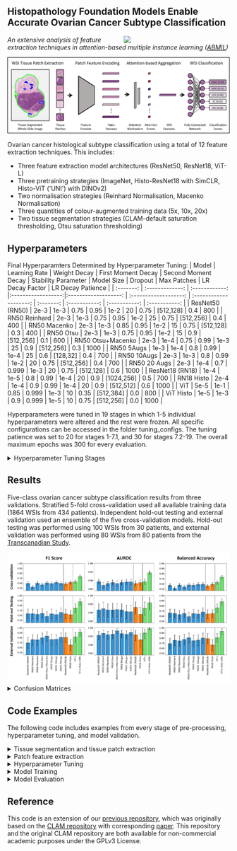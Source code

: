 ## Histopathology Foundation Models Enable Accurate Ovarian Cancer Subtype Classification
<img src="CISTIB logo.png" align="right" width="240"/>

*An extensive analysis of feature extraction techniques in attention-based multiple instance learning ([ABMIL](https://proceedings.mlr.press/v80/ilse18a.html?ref=https://githubhelp.com))* 

<img src="ABMILpipelineUpdate-min.png" align="centre" width="900"/>

Ovarian cancer histological subtype classification using a total of 12 feature extraction techniques. This includes:
- Three feature extraction model architectures (ResNet50, ResNet18, ViT-L)
- Three pretraining strategies (ImageNet, Histo-ResNet18 with SimCLR, Histo-ViT ('UNI') with DINOv2)
- Two normalisation strategies (Reinhard Normalisation, Macenko Normalisation)
- Three quantities of colour-augmented training data (5x, 10x, 20x) 
- Two tissue segmentation strategies (CLAM-default saturation thresholding, Otsu saturation thresholding)

## Hyperparameters
Final Hyperparamters Determined by Hyperparameter Tuning: 
| Model | Learning Rate | Weight Decay | First Moment Decay | Second Moment Decay | Stability Parameter | Model Size | Dropout | Max Patches | LR Decay Factor | LR Decay Patience | 
| :-------: | :-------------: | :------------: |:------------------:|:-------------------: | :-------------------: | :--------------------: | :-------: | :-----------: | :-----------: | :-----------: |
| ResNet50 (RN50) | 2e-3 | 1e-3 | 0.75 | 0.95 | 1e-2 | 20 | 0.75 | [512,128] | 0.4 | 800 | 
| RN50 Reinhard  | 2e-3 | 1e-3 | 0.75 | 0.95 | 1e-2 | 25 | 0.75 | [512,256] | 0.4 | 400 | 
| RN50 Macenko | 2e-3 | 1e-3 | 0.85 | 0.95 | 1e-2 | 15 | 0.75 | [512,128] | 0.3 | 400 | 
| RN50 Otsu | 2e-3 | 1e-3 | 0.75 | 0.95 | 1e-2 | 15 | 0.9 | [512,256] | 0.1 | 600 | 
| RN50 Otsu+Macenko | 2e-3 | 1e-4 | 0.75 | 0.99 | 1e-3 | 25 |  0.9 | [512,256] | 0.3 | 1000 | 
| RN50 5Augs | 1e-3 | 1e-4 | 0.8 | 0.99 | 1e-4 | 25 | 0.6 | [128,32] | 0.4 | 700 | 
| RN50 10Augs | 2e-3 | 1e-3 | 0.8 | 0.99 | 1e-2 | 20 | 0.75 | [512,256] | 0.4 | 700 | 
| RN50 20 Augs | 2e-3 | 1e-4 | 0.7 | 0.999 | 1e-3 | 20 | 0.75 | [512,128] | 0.6 | 1000 | 
| ResNet18 (RN18) | 1e-4 | 1e-5 | 0.8 | 0.99 | 1e-4 | 20 | 0.9 | [1024,256] | 0.5 | 700 | 
| RN18 Histo | 2e-4 | 1e-4 | 0.9 | 0.99 | 1e-4 | 20 | 0.9 | [512,512] | 0.6 | 1000 | 
| ViT | 5e-5 | 1e-1 | 0.85 | 0.999 | 1e-3 | 10 | 0.35 | [512,384] | 0.0 | 800 | 
| ViT Histo | 1e-5 | 1e-3 | 0.9 | 0.999 | 1e-5 | 10 | 0.75 | [512,256] | 0.0 | 1000 | 



Hyperparameters were tuned in 19 stages in which 1-5 individual hyperparameters were altered and the rest were frozen. All specific configurations can be accessed in the folder tuning_configs. The tuning patience was set to 20 for stages 1-7.1, and 30 for stages 7.2-19. The overall maximum epochs was 300 for every evaluation.

<details>
<summary>
Hyperparameter Tuning Stages
</summary>
An issue with unstable random seeds effected some early experiments, but this was resolved before tuning stage 11 for each model. Models which were not effected by this were not subject to tuning stages 11 and 12, which repeated previous models using fixed random seeds.

- Stage 1: Learning Rate, Model Size
- Stage 2: Dropout, Max Patches
- Stage 3: First Moment Decay, Second Moment Decay
- Stage 4: Weight Decay, Learning Rate
- Stage 5: First Moment Decay, Stability Parameter
- Stage 6: Model Size, Max Patches
- Stage 7: LR Decay Factor, LR Decay Patience
- Stage 8: Learning Rate, Dropout
- Stage 9: Model Size
- Stage 10: Learning Rate, Model Size, LR Decay Patience
- Stage 11: Repeat of stage 10 with fixed random seeds
- Stage 12: Repeat of best from first 9 stages with fixed random seeds
- Stage 13: Dropout, Max Patches
- Stage 14: LR Decay Factor, LR Decay Patience
- Stage 15: Learning Rate, Model Size
- Stage 16: Max Patches, Weight Decay
- Stage 17: Model Size
- Stage 18: First Moment Decay, Second Moment Decay
- Stage 19: Learning Rate, First Moment Decay, Model Size, Dropout, Max Patches  


</details>

## Results

Five-class ovarian cancer subtype classification results from three validations. Stratified 5-fold cross-validation used all available training data (1864 WSIs from 434 patients). Independent hold-out testing and external validation used an ensemble of the five cross-validation models. Hold-out testing was performed using 100 WSIs from 30 patients, and external validation was performed using 80 WSIs from 80 patients from the [Transcanadian Study](https://www.medicalimageanalysis.com/data/ovarian-carcinomas-histopathology-dataset). 

<img src="PreprocessingResults.png" align="centre" width="900"/>

<details>
<summary>
Confusion Matrices
</summary>


<details>
<summary>
ResNet50 Baseline Cross-Validation
</summary>

|  | HGSC | LGSC |  CCC | EC | MC |
| :----------: | :----------: | :----------: | :----------: | :----------: | :----------: |
| HGSC | **1175** | 19 | 25 | 37 | 10 |
| LGSC | 62 | **22** | 2 | 4 | 2 |
| CCC | 60 | 4 | **120** | 6 | 8 |
| EC | 48 | 4 | 1 | **131** | 25 |
| MC | 8 | 0 | 6 | 40 | **45** |

class 0 precision: 0.86844 recall: 0.92812 f1: 0.89729

class 1 precision: 0.44898 recall: 0.23913 f1: 0.31206

class 2 precision: 0.77922 recall: 0.60606 f1: 0.68182

class 3 precision: 0.60092 recall: 0.62679 f1: 0.61358

class 4 precision: 0.50000 recall: 0.45455 f1: 0.47619

</details>

<details>
<summary>
ResNet50 Baseline Hold-out Testing
</summary>

|  | HGSC | LGSC |  CCC | EC | MC |
| :----------: | :----------: | :----------: | :----------: | :----------: | :----------: |
| HGSC | **20** | 0 | 0 | 0 | 0 |
| LGSC | 6 | **6** | 0 | 4 | 4 |
| CCC | 9 | 2 | **8** | 1 | 0 |
| EC | 3 | 0 | 0 | **17** | 0 |
| MC | 3 | 0 | 2 | 0 | **15** |

class 0 precision: 0.48780 recall: 1.00000 f1: 0.65574

class 1 precision: 0.75000 recall: 0.30000 f1: 0.42857

class 2 precision: 0.80000 recall: 0.40000 f1: 0.53333

class 3 precision: 0.77273 recall: 0.85000 f1: 0.80952

class 4 precision: 0.78947 recall: 0.75000 f1: 0.76923

</details>


<details>
<summary>
ResNet50 Baseline External Validation
</summary>

|  | HGSC | LGSC |  CCC | EC | MC |
| :----------: | :----------: | :----------: | :----------: | :----------: | :----------: |
| HGSC | **26** | 0 | 0 | 4 | 0 |
| LGSC | 7 | **2** | 0 | 0 | 0 |
| CCC | 2 | 1 | **17** | 0 | 0 |
| EC | 2 | 0 | 0 | **9** | 0 |
| MC | 0 | 0 | 0 | 3 | **7** |

class 0 precision: 0.70270 recall: 0.86667 f1: 0.77612

class 1 precision: 0.66667 recall: 0.22222 f1: 0.33333

class 2 precision: 1.00000 recall: 0.85000 f1: 0.91892

class 3 precision: 0.56250 recall: 0.81818 f1: 0.66667

class 4 precision: 1.00000 recall: 0.70000 f1: 0.82353

</details>

<details>
<summary>
ResNet50 Reinhard Normalised Cross-Validation
</summary>

|  | HGSC | LGSC |  CCC | EC | MC |
| :----------: | :----------: | :----------: | :----------: | :----------: | :----------: |
| HGSC | **1158** | 8 | 60 | 25 | 15 |
| LGSC | 70 | **13** | 5 | 1 | 3 |
| CCC | 56 | 5 | **126** | 0 | 11 |
| EC | 54 | 8 | 3 | **89** | 55 |
| MC | 11 | 0 | 8 | 36 | **44** |



</details>

<details>
<summary>
ResNet50 Reinhard Normalised Hold-out Testing
</summary>

|  | HGSC | LGSC |  CCC | EC | MC |
| :----------: | :----------: | :----------: | :----------: | :----------: | :----------: |
| HGSC | **20** | 0 | 0 | 0 | 0 |
| LGSC | 7 | **6** | 0 | 3 | 4 |
| CCC | 9 | 1 | **10** | 0 | 0 |
| EC | 5 | 1 | 0 | **13** | 1 |
| MC | 2 | 0 | 2 | 0 | **16** |


</details>


<details>
<summary>
ResNet50 Reinhard Normalised External Validation
</summary>

|  | HGSC | LGSC |  CCC | EC | MC |
| :----------: | :----------: | :----------: | :----------: | :----------: | :----------: |
| HGSC | **25** | 0 | 2 | 3 | 0 |
| LGSC | 4 | **4** | 1 | 0 | 0 |
| CCC | 3 | 1 | **16** | 0 | 0 |
| EC | 1 | 0 | 0 | **10** | 0 |
| MC | 0 | 0 | 0 | 2 | **8** |

class 0 precision: 0.75758 recall: 0.83333 f1: 0.79365

class 1 precision: 0.80000 recall: 0.44444 f1: 0.57143

class 2 precision: 0.84211 recall: 0.80000 f1: 0.82051

class 3 precision: 0.66667 recall: 0.90909 f1: 0.76923

class 4 precision: 1.00000 recall: 0.80000 f1: 0.88889

</details>

<details>
<summary>
ResNet50 Macenko Normalised Cross-Validation
</summary>

|  | HGSC | LGSC |  CCC | EC | MC |
| :----------: | :----------: | :----------: | :----------: | :----------: | :----------: |
| HGSC | **1154** | 23 | 50 | 33 | 6 |
| LGSC | 55 | **31** | 1 | 3 | 2 |
| CCC | 68 | 3 | **120** | 1 | 6 |
| EC | 48 | 9 | 1 | **130** | 21 |
| MC | 9 | 1 | 7 | 41 | **41** |

class 0 precision: 0.86507 recall: 0.91153 f1: 0.88769

class 1 precision: 0.46269 recall: 0.33696 f1: 0.38994

class 2 precision: 0.67039 recall: 0.60606 f1: 0.63660

class 3 precision: 0.62500 recall: 0.62201 f1: 0.62350

class 4 precision: 0.53947 recall: 0.41414 f1: 0.46857

</details>

<details>
<summary>
ResNet50 Macenko Normalised Hold-out Testing
</summary>

|  | HGSC | LGSC |  CCC | EC | MC |
| :----------: | :----------: | :----------: | :----------: | :----------: | :----------: |
| HGSC | **20** | 0 | 0 | 0 | 0 |
| LGSC | 7 | **7** | 0 | 4 | 2 |
| CCC | 10 | 1 | **9** | 0 | 0 |
| EC | 4 | 2 | 0 | **14** | 0 |
| MC | 5 | 0 | 2 | 0 | **13** |

class 0 precision: 0.43478 recall: 1.00000 f1: 0.60606

class 1 precision: 0.70000 recall: 0.35000 f1: 0.46667

class 2 precision: 0.81818 recall: 0.45000 f1: 0.58065

class 3 precision: 0.77778 recall: 0.70000 f1: 0.73684

class 4 precision: 0.86667 recall: 0.65000 f1: 0.74286

</details>


<details>
<summary>
ResNet50 Macenko Normalised External Validation
</summary>

|  | HGSC | LGSC |  CCC | EC | MC |
| :----------: | :----------: | :----------: | :----------: | :----------: | :----------: |
| HGSC | **29** | 0 | 0 | 1 | 0 |
| LGSC | 6 | **3** | 0 | 0 | 0 |
| CCC | 2 | 2 | **16** | 0 | 0 |
| EC | 2 | 0 | 0 | **8** | 1 |
| MC | 0 | 0 | 0 | 1 | **9** |

class 0 precision: 0.74359 recall: 0.96667 f1: 0.84058

class 1 precision: 0.60000 recall: 0.33333 f1: 0.42857

class 2 precision: 1.00000 recall: 0.80000 f1: 0.88889

class 3 precision: 0.80000 recall: 0.72727 f1: 0.76190

class 4 precision: 0.90000 recall: 0.90000 f1: 0.90000

</details>


<details>
<summary>
ResNet50 Otsu Thresholding Cross-Validation
</summary>

|  | HGSC | LGSC |  CCC | EC | MC |
| :----------: | :----------: | :----------: | :----------: | :----------: | :----------: |
| HGSC | **1169** | 28 | 23 | 34 | 12 |
| LGSC | 62 | **25** | 1 | 2 | 2 |
| CCC | 73 | 4 | **113** | 3 | 5 |
| EC | 55 | 2 | 5 | **116** | 31 |
| MC | 10 | 0 | 7 | 45 | **37** |

class 0 precision: 0.85391 recall: 0.92338 f1: 0.88729

class 1 precision: 0.42373 recall: 0.27174 f1: 0.33113

class 2 precision: 0.75839 recall: 0.57071 f1: 0.65130

class 3 precision: 0.58000 recall: 0.55502 f1: 0.56724

class 4 precision: 0.42529 recall: 0.37374 f1: 0.39785

</details>

<details>
<summary>
ResNet50 Otsu Thresholding Hold-out Testing
</summary>

|  | HGSC | LGSC |  CCC | EC | MC |
| :----------: | :----------: | :----------: | :----------: | :----------: | :----------: |
| HGSC | **20** | 0 | 0 | 0 | 0 |
| LGSC | 6 | **9** | 0 | 3 | 2 |
| CCC | 10 | 3 | **7** | 0 | 0 |
| EC | 3 | 1 | 0 | **16** | 0 |
| MC | 5 | 0 | 2 | 0 | **13** |

class 0 precision: 0.45455 recall: 1.00000 f1: 0.62500

class 1 precision: 0.69231 recall: 0.45000 f1: 0.54545

class 2 precision: 0.77778 recall: 0.35000 f1: 0.48276

class 3 precision: 0.84211 recall: 0.80000 f1: 0.82051

class 4 precision: 0.86667 recall: 0.65000 f1: 0.74286


</details>


<details>
<summary>
ResNet50 Otsu Thresholding External Validation
</summary>

|  | HGSC | LGSC |  CCC | EC | MC |
| :----------: | :----------: | :----------: | :----------: | :----------: | :----------: |
| HGSC | **30** | 0 | 0 | 0 | 0 |
| LGSC | 5 | **4** | 0 | 0 | 0 |
| CCC | 3 | 1 | **16** | 0 | 0 |
| EC | 2 | 0 | 0 | **9** | 0 |
| MC | 0 | 0 | 0 | 2 | **8** |

class 0 precision: 0.75000 recall: 1.00000 f1: 0.85714

class 1 precision: 0.80000 recall: 0.44444 f1: 0.57143

class 2 precision: 1.00000 recall: 0.80000 f1: 0.88889

class 3 precision: 0.81818 recall: 0.81818 f1: 0.81818

class 4 precision: 1.00000 recall: 0.80000 f1: 0.88889

</details>



<details>
<summary>
ResNet50 Otsu+Macenko Cross-Validation
</summary>

|  | HGSC | LGSC |  CCC | EC | MC |
| :----------: | :----------: | :----------: | :----------: | :----------: | :----------: |
| HGSC | **1163** | 34 | 33 | 32 | 4 |
| LGSC | 54 | **29** | 6 | 2 | 1 |
| CCC | 69 | 3 | **118** | 3 | 5 |
| EC | 50 | 6 | 2 | **127** | 24 |
| MC | 12 | 1 | 3 | 37 | **46** |

class 0 precision: 0.86276 recall: 0.91864 f1: 0.88982

class 1 precision: 0.39726 recall: 0.31522 f1: 0.35152

class 2 precision: 0.72840 recall: 0.59596 f1: 0.65556

class 3 precision: 0.63184 recall: 0.60766 f1: 0.61951

class 4 precision: 0.57500 recall: 0.46465 f1: 0.51397

</details>

<details>
<summary>
ResNet50 Otsu+Macenko Hold-out Testing
</summary>

|  | HGSC | LGSC |  CCC | EC | MC |
| :----------: | :----------: | :----------: | :----------: | :----------: | :----------: |
| HGSC | **20** | 0 | 0 | 0 | 0 |
| LGSC | 8 | **7** | 0 | 3 | 2 |
| CCC | 9 | 2 | **9** | 0 | 0 |
| EC | 4 | 2 | 0 | **14** | 0 |
| MC | 7 | 0 | 2 | 2 | **9** |

class 0 precision: 0.41667 recall: 1.00000 f1: 0.58824

class 1 precision: 0.63636 recall: 0.35000 f1: 0.45161

class 2 precision: 0.81818 recall: 0.45000 f1: 0.58065

class 3 precision: 0.73684 recall: 0.70000 f1: 0.71795

class 4 precision: 0.81818 recall: 0.45000 f1: 0.58065

</details>


<details>
<summary>
ResNet50 Otsu+Macenko External Validation
</summary>

|  | HGSC | LGSC |  CCC | EC | MC |
| :----------: | :----------: | :----------: | :----------: | :----------: | :----------: |
| HGSC | **29** | 0 | 0 | 1 | 0 |
| LGSC | 5 | **4** | 0 | 0 | 0 |
| CCC | 2 | 0 | **18** | 0 | 0 |
| EC | 2 | 0 | 0 | **9** | 0 |
| MC | 1 | 0 | 0 | 0 | **9** |

class 0 precision: 0.74359 recall: 0.96667 f1: 0.84058

class 1 precision: 1.00000 recall: 0.44444 f1: 0.61538

class 2 precision: 1.00000 recall: 0.90000 f1: 0.94737

class 3 precision: 0.90000 recall: 0.81818 f1: 0.85714

class 4 precision: 1.00000 recall: 0.90000 f1: 0.94737

</details>


<details>
<summary>
ResNet50 5Augs Cross-Validation
</summary>

|  | HGSC | LGSC |  CCC | EC | MC |
| :----------: | :----------: | :----------: | :----------: | :----------: | :----------: |
| HGSC | **1144** | 41 | 23 | 51 | 7 |
| LGSC | 56 | **29** | 4 | 2 | 1 |
| CCC | 67 | 6 | **116** | 2 | 7 |
| EC | 53 | 6 | 0 | **121** | 29 |
| MC | 12 | 0 | 4 | 35 | **48** |


</details>

<details>
<summary>
ResNet50 5Augs Hold-out Testing
</summary>

|  | HGSC | LGSC |  CCC | EC | MC |
| :----------: | :----------: | :----------: | :----------: | :----------: | :----------: |
| HGSC | **20** | 0 | 0 | 0 | 0 |
| LGSC | 6 | **7** | 1 | 4 | 2 |
| CCC | 10 | 3 | **7** | 0 | 0 |
| EC | 4 | 0 | 0 | **16** | 0 |
| MC | 3 | 0 | 2 | 0 | **15** |


</details>


<details>
<summary>
ResNet50 5Augs External Validation
</summary>

|  | HGSC | LGSC |  CCC | EC | MC |
| :----------: | :----------: | :----------: | :----------: | :----------: | :----------: |
| HGSC | **28** | 0 | 0 | 2 | 0 |
| LGSC | 4 | **4** | 0 | 1 | 0 |
| CCC | 2 | 1 | **17** | 0 | 0 |
| EC | 2 | 0 | 0 | **9** | 0 |
| MC | 0 | 0 | 0 | 3 | **7** |

class 0 precision: 0.77778 recall: 0.93333 f1: 0.84848

class 1 precision: 0.80000 recall: 0.44444 f1: 0.57143

class 2 precision: 1.00000 recall: 0.85000 f1: 0.91892

class 3 precision: 0.60000 recall: 0.81818 f1: 0.69231

class 4 precision: 1.00000 recall: 0.70000 f1: 0.82353

</details>



<details>
<summary>
ResNet50 10Augs Cross-Validation
</summary>

|  | HGSC | LGSC |  CCC | EC | MC |
| :----------: | :----------: | :----------: | :----------: | :----------: | :----------: |
| HGSC | **1164** | 29 | 25 | 42 | 6 |
| LGSC | 57 | **32** | 1 | 1 | 1 |
| CCC | 55 | 6 | **132** | 5 | 0 |
| EC | 47 | 6 | 1 | **131** | 24 |
| MC | 10 | 0 | 7 | 43 | **39** |

class 0 precision: 0.87322 recall: 0.91943 f1: 0.89573

class 1 precision: 0.43836 recall: 0.34783 f1: 0.38788

class 2 precision: 0.79518 recall: 0.66667 f1: 0.72527

class 3 precision: 0.59009 recall: 0.62679 f1: 0.60789

class 4 precision: 0.55714 recall: 0.39394 f1: 0.46154

</details>

<details>
<summary>
ResNet50 10Augs Hold-out Testing
</summary>

|  | HGSC | LGSC |  CCC | EC | MC |
| :----------: | :----------: | :----------: | :----------: | :----------: | :----------: |
| HGSC | **19** | 0 | 0 | 1 | 0 |
| LGSC | 6 | **7** | 0 | 4 | 3 |
| CCC | 11 | 3 | **6** | 0 | 0 |
| EC | 4 | 0 | 0 | **16** | 0 |
| MC | 2 | 0 | 2 | 0 | **16** |

class 0 precision: 0.45238 recall: 0.95000 f1: 0.61290

class 1 precision: 0.70000 recall: 0.35000 f1: 0.46667

class 2 precision: 0.75000 recall: 0.30000 f1: 0.42857

class 3 precision: 0.76190 recall: 0.80000 f1: 0.78049

class 4 precision: 0.84211 recall: 0.80000 f1: 0.82051

</details>


<details>
<summary>
ResNet50 10Augs External Validation
</summary>

|  | HGSC | LGSC |  CCC | EC | MC |
| :----------: | :----------: | :----------: | :----------: | :----------: | :----------: |
| HGSC | **28** | 0 | 0 | 2 | 0 |
| LGSC | 4 | **5** | 0 | 0 | 0 |
| CCC | 2 | 2 | **16** | 0 | 0 |
| EC | 1 | 1 | 0 | **9** | 0 |
| MC | 0 | 0 | 0 | 3 | **7** |

class 0 precision: 0.80000 recall: 0.93333 f1: 0.86154

class 1 precision: 0.62500 recall: 0.55556 f1: 0.58824

class 2 precision: 1.00000 recall: 0.80000 f1: 0.88889

class 3 precision: 0.64286 recall: 0.81818 f1: 0.72000

class 4 precision: 1.00000 recall: 0.70000 f1: 0.82353

</details>


<details>
<summary>
ResNet50 20Augs Cross-Validation
</summary>

|  | HGSC | LGSC |  CCC | EC | MC |
| :----------: | :----------: | :----------: | :----------: | :----------: | :----------: |
| HGSC | **1125** | 48 | 50 | 40 | 3 |
| LGSC | 53 | **31** | 4 | 2 | 2 |
| CCC | 51 | 10 | **127** | 3 | 7 |
| EC | 46 | 3 | 1 | **126** | 33 |
| MC | 10 | 0 | 5 | 36 | **48** |

class 0 precision: 0.87549 recall: 0.88863 f1: 0.88201

class 1 precision: 0.33696 recall: 0.33696 f1: 0.33696

class 2 precision: 0.67914 recall: 0.64141 f1: 0.65974

class 3 precision: 0.60870 recall: 0.60287 f1: 0.60577

class 4 precision: 0.51613 recall: 0.48485 f1: 0.50000

</details>

<details>
<summary>
ResNet50 20Augs Hold-out Testing
</summary>

|  | HGSC | LGSC |  CCC | EC | MC |
| :----------: | :----------: | :----------: | :----------: | :----------: | :----------: |
| HGSC | **19** | 0 | 0 | 1 | 0 |
| LGSC | 6 | **6** | 1 | 4 | 3 |
| CCC | 6 | 2 | **11** | 1 | 0 |
| EC | 4 | 0 | 0 | **16** | 0 |
| MC | 1 | 0 | 3 | 0 | **16** |

class 0 precision: 0.52778 recall: 0.95000 f1: 0.67857

class 1 precision: 0.75000 recall: 0.30000 f1: 0.42857

class 2 precision: 0.73333 recall: 0.55000 f1: 0.62857

class 3 precision: 0.72727 recall: 0.80000 f1: 0.76190

class 4 precision: 0.84211 recall: 0.80000 f1: 0.82051

</details>


<details>
<summary>
ResNet50 20Augs External Validation
</summary>

|  | HGSC | LGSC |  CCC | EC | MC |
| :----------: | :----------: | :----------: | :----------: | :----------: | :----------: |
| HGSC | **26** | 1 | 1 | 2 | 0 |
| LGSC | 3 | **6** | 0 | 0 | 0 |
| CCC | 2 | 1 | **17** | 0 | 0 |
| EC | 2 | 0 | 0 | **9** | 0 |
| MC | 0 | 0 | 0 | 2 | **8** |

class 0 precision: 0.78788 recall: 0.86667 f1: 0.82540

class 1 precision: 0.75000 recall: 0.66667 f1: 0.70588

class 2 precision: 0.94444 recall: 0.85000 f1: 0.89474

class 3 precision: 0.69231 recall: 0.81818 f1: 0.75000

class 4 precision: 1.00000 recall: 0.80000 f1: 0.88889

</details>

<details>
<summary>
ResNet18 Baseline Cross-Validation
</summary>

|  | HGSC | LGSC |  CCC | EC | MC |
| :----------: | :----------: | :----------: | :----------: | :----------: | :----------: |
| HGSC | **1179** | 37 | 32 | 12 | 6 |
| LGSC | 55 | **32** | 4 | 0 | 1 |
| CCC | 57 | 2 | **137** | 1 | 1 |
| EC | 56 | 7 | 10 | **98** | 38 |
| MC | 18 | 1 | 5 | 39 | **36** |

class 0 precision: 0.86374 recall: 0.93128 f1: 0.89624

class 1 precision: 0.40506 recall: 0.34783 f1: 0.37427

class 2 precision: 0.72872 recall: 0.69192 f1: 0.70984

class 3 precision: 0.65333 recall: 0.46890 f1: 0.54596

class 4 precision: 0.43902 recall: 0.36364 f1: 0.39779

</details>

<details>
<summary>
ResNet18 Baseline Hold-out Testing
</summary>

|  | HGSC | LGSC |  CCC | EC | MC |
| :----------: | :----------: | :----------: | :----------: | :----------: | :----------: |
| HGSC | **20** | 0 | 0 | 0 | 0 |
| LGSC | 6 | **8** | 0 | 2 | 4 |
| CCC | 9 | 3 | **8** | 0 | 0 |
| EC | 6 | 1 | 0 | **13** | 0 |
| MC | 3 | 0 | 2 | 0 | **15** |

class 0 precision: 0.45455 recall: 1.00000 f1: 0.62500

class 1 precision: 0.66667 recall: 0.40000 f1: 0.50000

class 2 precision: 0.80000 recall: 0.40000 f1: 0.53333

class 3 precision: 0.86667 recall: 0.65000 f1: 0.74286

class 4 precision: 0.78947 recall: 0.75000 f1: 0.76923

</details>


<details>
<summary>
ResNet18 Baseline External Validation
</summary>

|  | HGSC | LGSC |  CCC | EC | MC |
| :----------: | :----------: | :----------: | :----------: | :----------: | :----------: |
| HGSC | **28** | 0 | 0 | 2 | 0 |
| LGSC | 5 | **4** | 0 | 0 | 0 |
| CCC | 2 | 1 | **17** | 0 | 0 |
| EC | 2 | 0 | 0 | **9** | 0 |
| MC | 0 | 0 | 0 | 1 | **9** |

class 0 precision: 0.75676 recall: 0.93333 f1: 0.83582

class 1 precision: 0.80000 recall: 0.44444 f1: 0.57143

class 2 precision: 1.00000 recall: 0.85000 f1: 0.91892

class 3 precision: 0.75000 recall: 0.81818 f1: 0.78261

class 4 precision: 1.00000 recall: 0.90000 f1: 0.94737

</details>


<details>
<summary>
ResNet18 Histo Cross-Validation
</summary>

|  | HGSC | LGSC |  CCC | EC | MC |
| :----------: | :----------: | :----------: | :----------: | :----------: | :----------: |
| HGSC | **1165** | 26 | 29 | 43 | 3 |
| LGSC | 54 | **27** | 8 | 1 | 2 |
| CCC | 56 | 3 | **136** | 1 | 2 |
| EC | 56 | 5 | 1 | **121** | 26 |
| MC | 10 | 2 | 7 | 33 | **47** |

class 0 precision: 0.86875 recall: 0.92022 f1: 0.89375

class 1 precision: 0.42857 recall: 0.29348 f1: 0.34839

class 2 precision: 0.75138 recall: 0.68687 f1: 0.71768

class 3 precision: 0.60804 recall: 0.57895 f1: 0.59314

class 4 precision: 0.58750 recall: 0.47475 f1: 0.52514


</details>

<details>
<summary>
ResNet18 Histo Hold-out Testing
</summary>

|  | HGSC | LGSC |  CCC | EC | MC |
| :----------: | :----------: | :----------: | :----------: | :----------: | :----------: |
| HGSC | **19** | 0 | 0 | 1 | 0 |
| LGSC | 9 | **2** | 2 | 4 | 3 |
| CCC | 5 | 1 | **14** | 0 | 0 |
| EC | 6 | 1 | 0 | **13** | 0 |
| MC | 3 | 0 | 0 | 0 | **17** |

class 0 precision: 0.45238 recall: 0.95000 f1: 0.61290

class 1 precision: 0.50000 recall: 0.10000 f1: 0.16667

class 2 precision: 0.87500 recall: 0.70000 f1: 0.77778

class 3 precision: 0.72222 recall: 0.65000 f1: 0.68421

class 4 precision: 0.85000 recall: 0.85000 f1: 0.85000

</details>


<details>
<summary>
ResNet18 Histo External Validation
</summary>

|  | HGSC | LGSC |  CCC | EC | MC |
| :----------: | :----------: | :----------: | :----------: | :----------: | :----------: |
| HGSC | **22** | 0 | 0 | 8 | 0 |
| LGSC | 5 | **4** | 0 | 0 | 0 |
| CCC | 4 | 2 | **14** | 0 | 0 |
| EC | 1 | 0 | 0 | **6** | 4 |
| MC | 0 | 0 | 0 | 1 | **9** |

class 0 precision: 0.68750 recall: 0.73333 f1: 0.70968

class 1 precision: 0.66667 recall: 0.44444 f1: 0.53333

class 2 precision: 1.00000 recall: 0.70000 f1: 0.82353

class 3 precision: 0.40000 recall: 0.54545 f1: 0.46154

class 4 precision: 0.69231 recall: 0.90000 f1: 0.78261


</details>





<details>
<summary>
ViT-L Baseline Cross-validation
</summary>

|  | HGSC | LGSC |  CCC | EC | MC |
| :----------: | :----------: | :----------: | :----------: | :----------: | :----------: |
| HGSC | **1149** | 53 | 27 | 29 | 8 |
| LGSC | 44 | **37** | 4 | 2 | 5 |
| CCC | 51 | 5 | **135** | 1 | 6 |
| EC | 44 | 5 | 0 | **120** | 40 |
| MC | 3 | 1 | 4 | 35 | **56** |


class 0 precision: 0.89001 recall: 0.90758 f1: 0.89871

class 1 precision: 0.36634 recall: 0.40217 f1: 0.38342

class 2 precision: 0.79412 recall: 0.68182 f1: 0.73370

class 3 precision: 0.64171 recall: 0.57416 f1: 0.60606

class 4 precision: 0.48696 recall: 0.56566 f1: 0.52336

</details>


<details>
<summary>
ViT-L Baseline Hold-out Testing
</summary>

|  | HGSC | LGSC |  CCC | EC | MC |
| :----------: | :----------: | :----------: | :----------: | :----------: | :----------: |
| HGSC | **10** | 0 | 0 | 0 | 0 |
| LGSC | 1 | **10** | 2 | 5 | 2 |
| CCC | 5 | 1 | **14** | 0 | 0 |
| EC | 2 | 0 | 0 | **15** | 3 |
| MC | 1 | 0 | 2 | 0 | **17** |

class 0 precision: 0.68966 recall: 1.00000 f1: 0.81633

class 1 precision: 0.90909 recall: 0.50000 f1: 0.64516

class 2 precision: 0.77778 recall: 0.70000 f1: 0.73684

class 3 precision: 0.75000 recall: 0.75000 f1: 0.75000

class 4 precision: 0.77273 recall: 0.85000 f1: 0.80952

</details>


<details>
<summary>
ViT-L Baseline External Validation
</summary>

|  | HGSC | LGSC |  CCC | EC | MC |
| :----------: | :----------: | :----------: | :----------: | :----------: | :----------: |
| HGSC | **28** | 0 | 1 | 1 | 0 |
| LGSC | 4 | **3** | 1 | 1 | 0 |
| CCC | 1 | 0 | **19** | 0 | 0 |
| EC | 2 | 0 | 0 | **9** | 0 |
| MC | 0 | 0 | 0 | 0 | **10** |


class 0 precision: 0.80000 recall: 0.93333 f1: 0.86154

class 1 precision: 1.00000 recall: 0.33333 f1: 0.50000

class 2 precision: 0.90476 recall: 0.95000 f1: 0.92683

class 3 precision: 0.81818 recall: 0.81818 f1: 0.81818

class 4 precision: 1.00000 recall: 1.00000 f1: 1.00000


</details>


  
<details>
<summary>
ViT-L Histo (UNI) Cross-validation
</summary>

|  | HGSC | LGSC |  CCC | EC | MC |
| :----------: | :----------: | :----------: | :----------: | :----------: | :----------: |
| HGSC | **1165** | 46 | 28 | 25 | 2 |
| LGSC | 39 | **43** | 7 | 3 | 0 |
| CCC | 29 | 10 | **154** | 3 | 2 |
| EC | 21 | 4 | 2 | **173** | 9 |
| MC | 1 | 0 | 4 | 28 | **66** |

class 0 precision: 0.92829 recall: 0.92022 f1: 0.92424

class 1 precision: 0.41748 recall: 0.46739 f1: 0.44103

class 2 precision: 0.78974 recall: 0.77778 f1: 0.78372

class 3 precision: 0.74569 recall: 0.82775 f1: 0.78458

class 4 precision: 0.83544 recall: 0.66667 f1: 0.74157

</details>


<details>
<summary>
ViT-L Histo (UNI) Hold-out Testing
</summary>

|  | HGSC | LGSC |  CCC | EC | MC |
| :----------: | :----------: | :----------: | :----------: | :----------: | :----------: |
| HGSC | **18** | 0 | 0 | 2 | 0 |
| LGSC | 0 | **14** | 2 | 2 | 2 |
| CCC | 3 | 0 | **17** | 0 | 0 |
| EC | 1 | 0 | 0 | **19** | 0 |
| MC | 0 | 0 | 0 | 0 | **20** |

class 0 precision: 0.81818 recall: 0.90000 f1: 0.85714

class 1 precision: 1.00000 recall: 0.70000 f1: 0.82353

class 2 precision: 0.89474 recall: 0.85000 f1: 0.87179

class 3 precision: 0.82609 recall: 0.95000 f1: 0.88372

class 4 precision: 0.90909 recall: 1.00000 f1: 0.95238


</details>


<details>
<summary>
ViT-L Histo (UNI) External Validation
</summary>


|  | HGSC | LGSC |  CCC | EC | MC |
| :----------: | :----------: | :----------: | :----------: | :----------: | :----------: |
| HGSC | **27** | 0 | 1 | 2 | 0 |
| LGSC | 0 | **9** | 0 | 0 | 0 |
| CCC | 0 | 1 | **19** | 0 | 0 |
| EC | 0 | 0 | 0 | **10** | 1 |
| MC | 0 | 0 | 0 | 1 | **9** |

class 0 precision: 1.00000 recall: 0.90000 f1: 0.94737

class 1 precision: 0.90000 recall: 1.00000 f1: 0.94737

class 2 precision: 0.95000 recall: 0.95000 f1: 0.95000

class 3 precision: 0.76923 recall: 0.90909 f1: 0.83333

class 4 precision: 0.90000 recall: 0.90000 f1: 0.90000

</details>

</details>

## Code Examples
The following code includes examples from every stage of pre-processing, hyperparameter tuning, and model validation.  

<details>
<summary>
Tissue segmentation and tissue patch extraction 
</summary>
1024x1024 pixel patches at 40x native magnification for internal data and 512x512 at 20x native magnification for external data, so that after downsampling to apparent 10x magnification, patches will be 256x256. 

``` shell
## Internal data with CLAM default segmentation paramters 
python create_patches_fp.py --source "/mnt/data/Katie_WSI/edrive" --save_dir "/mnt/results/patches/ovarian_leeds_mag40x_patch1024_DGX_fp" --patch_size 1024 --step_size 1024 --seg --patch --stitch
## Internal data with Otsu thresholding segmentation and manually adjusted parameters
python create_patches_fp.py --source "/mnt/data/Katie_WSI/edrive" --save_dir "/mnt/results/patches/ovarian_leeds_mag40x_patch1024_DGX_fp_otsu" --patch_size 1024 --step_size 1024 --seg --patch --stitch --max_holes 100 --closing 20 --use_otsu --sthresh 0 --max_holes 20 --mthresh 15	
## External data with CLAM default segmentation parameters
python create_patches_fp.py --source "/mnt/data/transcanadian_WSI" --save_dir "/mnt/results/patches/transcanadian_mag20x_patch512_DGX_fp" --patch_size 512 --step_size 512 --seg --patch --stitch
## External data with Otsu thresholding segmentation and manually adjusted parameters
python create_patches_fp.py --source "/mnt/data/transcanadian_WSI" --save_dir "/mnt/results/patches/transcanadian_mag20x_patch512_DGX_fp_otsu" --patch_size 512 --step_size 512 --seg --patch --stitch --max_holes 100 --closing 20 --use_otsu --sthresh 0 --max_holes 20 --mthresh 15	
``` 
</details>


<details>
<summary>
Patch feature extraction 
</summary>
Feature extraction using 256x256 pixel patches at 10x apparent magnification, with various preprocessing and pretraining techniques, and model archiectures. Code here is for internal data, with the only notable difference in external data being a custom_downsample of 2 rather than 4 given the native 20x magnification rather than the internal 40x. All feature extraction models are ImageNet-pretrained unless explicitly listed as "histo-pretrained".

``` shell
## Baseline ResNet50
python extract_features_fp.py --hardware DGX --custom_downsample 4 --model_type 'resnet50' --data_h5_dir "/mnt/results/patches/ovarian_leeds_mag40x_patch1024_DGX_fp" --data_slide_dir "/mnt/data/Katie_WSI/edrive" --csv_path "dataset_csv/set_edrivepatches_ESGO_train_staging.csv" --feat_dir "/mnt/results/features/ovarian_leeds_resnet50_10x_features_DGX" --batch_size 32 --slide_ext .svs
## Baseline ResNet50 with Otsu thresholding in patch extraction
python extract_features_fp.py --hardware DGX --custom_downsample 4 --model_type 'resnet50' --data_h5_dir "/mnt/results/patches/ovarian_leeds_mag40x_patch1024_DGX_fp_otsu" --data_slide_dir "/mnt/data/Katie_WSI/edrive" --csv_path "dataset_csv/set_edrivepatches.csv" --feat_dir "/mnt/results/features/ovarian_leeds_resnet50_10x_features_DGX_otsu" --batch_size 32 --slide_ext .svs 
## Reinhard normalised ResNet50
python extract_features_fp.py --hardware DGX --custom_downsample 4 --model_type 'resnet50' --data_h5_dir "/mnt/results/patches/ovarian_leeds_mag40x_patch1024_DGX_fp" --data_slide_dir "/mnt/data/Katie_WSI/edrive" --csv_path "dataset_csv/set_edrivepatches.csv" --feat_dir "/mnt/results/features/ovarian_leeds_resnet50_10x_features_DGX_reinhard" --batch_size 32 --slide_ext .svs --use_transforms reinhard
## Macenko normalised ResNet50
python extract_features_fp.py --hardware DGX --custom_downsample 4 --model_type 'resnet50' --data_h5_dir "/mnt/results/patches/ovarian_leeds_mag40x_patch1024_DGX_fp" --data_slide_dir "/mnt/data/Katie_WSI/edrive" --csv_path "dataset_csv/set_edrivepatches.csv" --feat_dir "/mnt/results/features/ovarian_leeds_resnet50_10x_features_DGX_macenko" --batch_size 32 --slide_ext .svs --use_transforms macenko
## Macenko normalised ResNet50 with Otsu thresholding
python extract_features_fp.py --hardware DGX --custom_downsample 4 --model_type 'resnet50' --data_h5_dir "/mnt/results/patches/ovarian_leeds_mag40x_patch1024_DGX_fp_otsu" --data_slide_dir "/mnt/data/Katie_WSI/edrive" --csv_path "dataset_csv/set_edrivepatches.csv" --feat_dir "/mnt/results/features/ovarian_leeds_resnet50_10x_features_DGX_otsu_macenko" --batch_size 32 --slide_ext .svs --use_transforms macenko
## Colour augmented ResNet50 (Repeated 20 times)
python extract_features_fp.py --hardware DGX --custom_downsample 4 --model_type 'resnet50' --data_h5_dir "/mnt/results/patches/ovarian_leeds_mag40x_patch1024_DGX_fp" --data_slide_dir "/mnt/data/Katie_WSI/edrive" --csv_path "dataset_csv/set_edrivepatches.csv" --feat_dir "/mnt/results/features/ovarian_leeds_resnet50_10x_features_DGX_colourjitternorm_1" --batch_size 32 --slide_ext .svs --use_transforms colourjitternorm
## Baseline ResNet18
python extract_features_fp.py --hardware DGX --custom_downsample 4 --model_type 'resnet18' --data_h5_dir "/mnt/results/patches/ovarian_leeds_mag40x_patch1024_DGX_fp" --data_slide_dir "/mnt/data/Katie_WSI/edrive" --csv_path "dataset_csv/StagingAndIDSTrain_edrive.csv" --feat_dir "/mnt/results/features/ovarian_leeds_resnet18_10x_features_DGX" --batch_size 32 --slide_ext .svs
## Histo-pretrained ResNet18
python extract_features_fp.py --hardware DGX --custom_downsample 4 --model_type 'resnet18' --pretraining_dataset Histo --data_h5_dir "/mnt/results/patches/ovarian_leeds_mag40x_patch1024_DGX_fp" --data_slide_dir "/mnt/data/Katie_WSI/edrive" --csv_path "dataset_csv/StagingAndIDSTrain_edrive.csv" --feat_dir "/mnt/results/features/ovarian_leeds_resnet18_10x_features_DGX_histotrained_fixed224" --batch_size 32 --slide_ext .svs --use_transforms histo_resnet18_224
## ViT-L Baseline
python extract_features_fp.py --hardware DGX --custom_downsample 4 --model_type 'vit_l' --use_transforms uni_default --data_h5_dir "/mnt/results/patches/ovarian_leeds_mag40x_patch1024_DGX_fp" --data_slide_dir "/mnt/data/Katie_WSI/edrive" --csv_path "dataset_csv/StagingAndIDSTrain_edrive.csv" --feat_dir "/mnt/results/features/ovarian_leeds_vitl_10x_features_DGX" --batch_size 32 --slide_ext .svs
## Histo-pretrained ViT-L (UNI)
python extract_features_fp.py --hardware DGX --custom_downsample 4 --model_type 'uni' --use_transforms uni_default --data_h5_dir "/mnt/results/patches/ovarian_leeds_mag40x_patch1024_DGX_fp" --data_slide_dir "/mnt/data/Katie_WSI/edrive" --csv_path "dataset_csv/StagingAndIDSTrain_edrive.csv" --feat_dir "/mnt/results/features/ovarian_leeds_uni_10x_features_DGX" --batch_size 32 --slide_ext .svs
``` 
</details>

<details>
<summary>
Hyperparameter Tuning
</summary>
Hyperparameter configurations can be found in the folder "tuning_configs". Separate main.py calls were used for each cross-validation fold to allow for parallelisation.

``` shell
## ResNet50 Baseline Tuning Iteration 1, Fold 0
python main.py --tuning --hardware DGX --tuning_output_file /mnt/results/tuning_results/staging_only_resnet50_20x_tuning1_bce_fold0.csv --min_epochs 0 --max_epochs 100 --early_stopping --num_tuning_experiments 1 --split_dir "staging_and_ids_100" --k_start 0 --k_end 1 --results_dir /mnt/results --exp_code stagingandids_resnet50_20x_tuning1_100epochs_bce_NORMAL_fold0 --subtyping --weighted_sample --bag_loss balanced_ce --no_inst_cluster --task ovarian_5class  --model_type clam_sb --subtyping --csv_path 'dataset_csv/ESGO_train_all.csv' --data_root_dir "/mnt/results/features" --features_folder "ovarian_leeds_resnet50_20x_features_DGX" --tuning_config_file tuning_configs/esgo_stagingandids_resnet50_20x_NORMAL_config1.txt
## Combining results across five cross-validation folds
python combine_results.py --file_base_name "/mnt/results/tuning_results/staging_only_resnet50_20x_tuning1_bce"

## ResNet50 Baseline Tuning Iteration 19 (final iteration), Fold 4
python main.py --tuning --hardware DGX --tuning_output_file /mnt/results/tuning_results/stagingandids_resnet50_10x_tuning19_300epochs_30patience_bce_fold4.csv --min_epochs 0 --max_epochs 300 --early_stopping --num_tuning_experiments 1 --tuning_patience 30 --split_dir "staging_and_ids_100" --k_start 4 --k_end 5 --results_dir /mnt/results --exp_code stagingandids_resnet50_10x_tuning19_300epochs_30patience_bce_NORMAL_fold4 --subtyping --weighted_sample --bag_loss balanced_ce --no_inst_cluster --task ovarian_5class  --model_type clam_sb --subtyping --csv_path 'dataset_csv/ESGO_train_all.csv' --data_root_dir "/mnt/results/features" --features_folder "ovarian_leeds_resnet50_10x_features_DGX" --tuning_config_file tuning_configs/esgo_stagingandids_resnet50_10x_normal_config19.txt
## Combining results across five cross-validation folds
python combine_results.py --file_base_name "/mnt/results/tuning_results/stagingandids_resnet50_10x_tuning19_300epochs_30patience_bce"

``` 
</details>


<details>
<summary>
Model Training
</summary>
Training each model with the best hyperparameters from tuning.

``` shell
## Baseline ResNet50
python main.py --hardware DGX --min_epochs 0 --max_epochs 300 --early_stopping --split_dir "staging_and_ids_100" --k 5 --results_dir /mnt/results --exp_code stagingandids_resnet50_10x_bestfrom19tuning_bce_normal --subtyping --weighted_sample --bag_loss balanced_ce --no_inst_cluster --task ovarian_5class  --model_type clam_sb --subtyping --csv_path 'dataset_csv/ESGO_train_all.csv' --data_root_dir "/mnt/results/features" --features_folder "ovarian_leeds_resnet50_10x_features_DGX" --reg 1e-3 --drop_out 0.4 --lr 2e-3 --max_patches_per_slide 800 --model_size smaller --beta1 0.75 --beta2 0.95 --eps 1e-2 --lr_factor 0.75 --lr_patience 20
``` 
</details>

<details>
<summary>
Model Evaluation
</summary>
Classifying each slide, then generating the final results using the mean and 95% CI from 10,000 iterations of bootstrapping.

``` shell
## Five-fold cross-validation (baseline ResNet50)
python eval.py --drop_out 0.4 --model_size smaller --models_exp_code stagingandids_resnet50_10x_bestfrom19tuning_bce_normal_s1 --save_exp_code stagingandids_resnet50_10x_bestfrom19tuning_bce_normal_bootstrapping --task ovarian_5class --model_type clam_sb --results_dir /mnt/results --data_root_dir "/mnt/results/features" --k 5 --features_folder "ovarian_leeds_resnet50_10x_features_DGX" --csv_path 'dataset_csv/ESGO_train_all.csv' 
python bootstrapping.py --num_classes 5 --model_names stagingandids_resnet50_10x_bestfrom19tuning_bce_normal_bootstrapping --bootstraps 10000 --run_repeats 1 --folds 5

## Ensembled hold-out test set (baseline ResNet50)
python eval.py --split_dir splits/esgo_test_splits --drop_out 0.4 --model_size smaller --models_exp_code stagingandids_resnet50_10x_bestfrom19tuning_bce_normal_s1 --save_exp_code stagingandids_resnet50_10x_bestfrom19tuning_bce_normal_holdouttest_s1 --task ovarian_5class --model_type clam_sb --results_dir /mnt/results --data_root_dir "/mnt/results/features" --k 5 --features_folder "ovarian_leeds_resnet50_10x_features_DGX" --csv_path 'dataset_csv/ESGO_test_set.csv'
python bootstrapping.py --ensemble --num_classes 5 --model_names stagingandids_resnet50_10x_bestfrom19tuning_bce_normal_holdouttest_s1 --bootstraps 10000 --run_repeats 1 --folds 5

## Ensembled external validation set (baseline ResNet50)
python eval.py --split_dir splits/external_splits --drop_out 0.4 --model_size smaller --models_exp_code stagingandids_resnet50_10x_bestfrom19tuning_bce_normal_s1 --save_exp_code stagingandids_resnet50_10x_bestfrom19tuning_bce_normal_externaltest_s1 --task ovarian_5class --model_type clam_sb --results_dir /mnt/results --data_root_dir "/mnt/results/features" --k 5 --features_folder "transcanadian_resnet50_10x_features_DGX" --csv_path 'dataset_csv/ExternalData.csv'
python bootstrapping.py --ensemble --num_classes 5 --model_names stagingandids_resnet50_10x_bestfrom19tuning_bce_normal_externaltest_s1 --bootstraps 10000 --run_repeats 1 --folds 5
```
</details>



## Reference
This code is an extension of our [previous repository](https://github.com/scjjb/DRAS-MIL), which was originally based on the [CLAM repository](https://github.com/mahmoodlab/CLAM) with corresponding [paper](https://www.nature.com/articles/s41551-020-00682-w). This repository and the original CLAM repository are both available for non-commercial academic purposes under the GPLv3 License.
